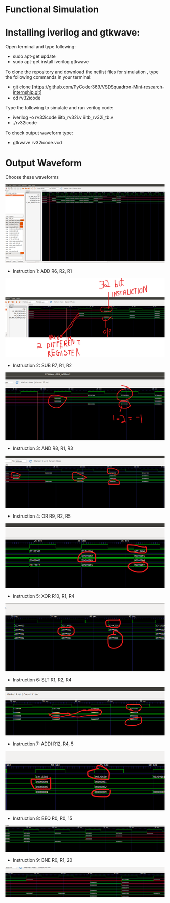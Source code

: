 # Functional Simulation

# Installing iverilog and gtkwave:

Open terminal and type following:

- sudo apt-get update
- sudo apt-get install iverilog gtkwave

To clone the repository and download the netlist files for simulation , type the following commands in your terminal:

- git clone [https://github.com/PyCoder369/VSDSquadron-Mini-research-internship.git]
- cd rv32icode

Type the following to simulate and run verilog code:

- iverilog -o rv32icode iiitb_rv32i.v iiitb_rv32i_tb.v
- ./rv32icode

To check output waveform type:

- gtkwave rv32icode.vcd

# Output Waveform

Choose these waveforms

![image alt](https://github.com/PyCoder369/VSDSquadron-Mini-research-internship/blob/1ce79ce5cf739489e242edbe14157d500010aa01/4a.png)

- Instruction 1: ADD R6, R2, R1

![image alt](https://github.com/PyCoder369/VSDSquadron-Mini-research-internship/blob/3c42926b641c19d27697a3e5d5c62838204d5d80/4b.png)

- Instruction 2: SUB R7, R1, R2

![image alt](https://github.com/PyCoder369/VSDSquadron-Mini-research-internship/blob/d39c944b1da9939e7a22e5b63afaf378e265e0cd/4c.png)

- Instruction 3: AND R8, R1, R3

![image alt](https://github.com/PyCoder369/VSDSquadron-Mini-research-internship/blob/14b8aa8894fdda4887b2822d0bdbc381fb5c4c2f/4d.png)

- Instruction 4: OR R9, R2, R5

![image alt](https://github.com/PyCoder369/VSDSquadron-Mini-research-internship/blob/a58468173e5cd1be6ca397f2dd9284921449a69f/4e.png)

- Instruction 5: XOR R10, R1, R4

![image alt](https://github.com/PyCoder369/VSDSquadron-Mini-research-internship/blob/19d1419f9d5902fd79f0473b96d231754c47e636/4f.png)

- Instruction 6: SLT R1, R2, R4

![image alt](https://github.com/PyCoder369/VSDSquadron-Mini-research-internship/blob/7fb5f48e2b0de18d64e61d13f29d983c47ba4271/4g.png)

- Instruction 7: ADDI R12, R4, 5

![image alt](https://github.com/PyCoder369/VSDSquadron-Mini-research-internship/blob/4920a8f1ea53d4b877eb6db47016dd4e43b0360e/4h.png)

- Instruction 8: BEQ R0, R0, 15

![image alt](https://github.com/PyCoder369/VSDSquadron-Mini-research-internship/blob/d2da8a155010ee6de75eb0d1f91c52f70c6e5795/4i.png)

- Instruction 9: BNE R0, R1, 20

![image alt](https://github.com/PyCoder369/VSDSquadron-Mini-research-internship/blob/66bacfd53f47f7c384bee169cc2da0e7b336ec2a/4j.png)


